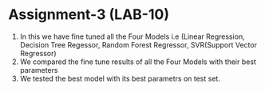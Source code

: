 # Assignment-3 (LAB-10)

1. In this we have fine tuned all the Four Models i.e (Linear Regression, Decision Tree Regessor, Random Forest Regressor, SVR(Support Vector Regressor)
2. We compared the fine tune results of all the Four Models with their best parameters
3. We tested the best model with its best parametrs on test set.
